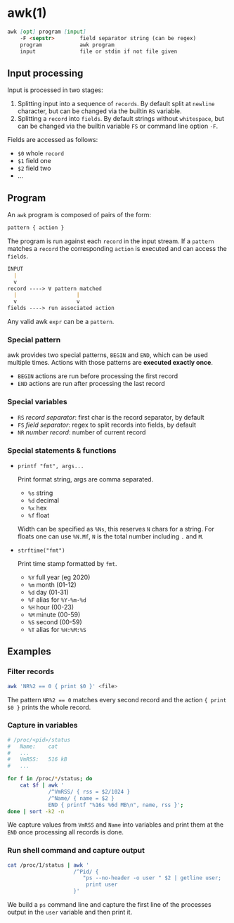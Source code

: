 # awk(1)

```markdown
awk [opt] program [input]
    -F <sepstr>        field separator string (can be regex)
    program            awk program
    input              file or stdin if not file given
```

## Input processing

Input is processed in two stages:
1. Splitting input into a sequence of `records`.
   By default split at `newline` character, but can be changed via the
   builtin `RS` variable.
2. Splitting a `record` into `fields`. By default strings without `whitespace`,
   but can be changed via the builtin variable `FS` or command line option
   `-F`.

Fields are accessed as follows:
- `$0` whole `record`
- `$1` field one
- `$2` field two
- ...

## Program

An `awk` program is composed of pairs of the form:
```markdown
pattern { action }
```
The program is run against each `record` in the input stream. If a `pattern`
matches a `record` the corresponding `action` is executed and can access the
`fields`.

```markdown
INPUT
  |
  v
record ----> ∀ pattern matched
  |                   |
  v                   v
fields ----> run associated action
```

Any valid awk `expr` can be a `pattern`.

### Special pattern

awk provides two special patterns, `BEGIN` and `END`, which can be used
multiple times. Actions with those patterns are **executed exactly once**.
- `BEGIN` actions are run before processing the first record
- `END` actions are run after processing the last record

### Special variables

- `RS` _record separator_: first char is the record separator, by default
  <newline>
- `FS` _field separator_: regex to split records into fields, by default
  <space>
- `NR` _number record_: number of current record

### Special statements & functions

- `printf "fmt", args...`

  Print format string, args are comma separated.
  - `%s` string
  - `%d` decimal
  - `%x` hex
  - `%f` float

  Width can be specified as `%Ns`, this reserves `N` chars for a string.
  For floats one can use `%N.Mf`, `N` is the total number including `.` and
  `M`.

- `strftime("fmt")`

  Print time stamp formatted by `fmt`.
  - `%Y` full year (eg 2020)
  - `%m` month (01-12)
  - `%d` day (01-31)
  - `%F` alias for `%Y-%m-%d`
  - `%H` hour (00-23)
  - `%M` minute (00-59)
  - `%S` second (00-59)
  - `%T` alias for `%H:%M:%S`


## Examples

### Filter records
```bash
awk 'NR%2 == 0 { print $0 }' <file>
```
The pattern `NR%2 == 0` matches every second record and the action `{ print $0 }`
prints the whole record.

### Capture in variables
```bash
# /proc/<pid>/status
#   Name:    cat
#   ...
#   VmRSS:   516 kB
#   ...

for f in /proc/*/status; do
    cat $f | awk '
             /^VmRSS/ { rss = $2/1024 }
             /^Name/ { name = $2 }
             END { printf "%16s %6d MB\n", name, rss }';
done | sort -k2 -n
```
We capture values from `VmRSS` and `Name` into variables and print them at the
`END` once processing all records is done.

### Run shell command and capture output
```bash
cat /proc/1/status | awk '
                     /^Pid/ {
                        "ps --no-header -o user " $2 | getline user;
                         print user
                     }'
```
We build a `ps` command line and capture the first line of the processes output
in the `user` variable and then print it.
